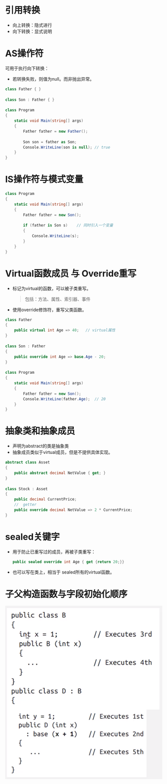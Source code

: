 # 引用转换

- 向上转换：隐式进行
- 向下转换：显式说明



# AS操作符

可用于执行向下转换：

- 若转换失败，则值为null。而非抛出异常。



```cs
class Father { }

class Son : Father { }

class Program
{
    static void Main(string[] args)
    {
        Father father = new Father();

        Son son = father as Son;
        Console.WriteLine(son is null); // true
    }
}
```



# IS操作符与模式变量

```cs
class Program
{
    static void Main(string[] args)
    {
        Father father = new Son();

        if (father is Son s)	// 同时引入一个变量
        {
            Console.WriteLine(s);
        }
    }
}
```



# Virtual函数成员 与 Override重写

- 标记为virtual的函数，可以被子类重写。

  > 包括：方法、属性、索引器、事件

- 使用override修饰符，重写父类函数。





```cs
class Father
{
    public virtual int Age => 40;   // virtual属性
}

class Son : Father
{
    public override int Age => base.Age - 20;
}

class Program
{
    static void Main(string[] args)
    {
        Father father = new Son();
        Console.WriteLine(father.Age);  // 20
    }
}
```



# 抽象类和抽象成员

- 声明为abstract的类是抽象类
- 抽象成员类似于virtual成员，但是不提供具体实现。



```cs
abstract class Asset
{
    public abstract decimal NetValue { get; }
}

class Stock : Asset
{
    public decimal CurrentPrice;
    //  getter
    public override decimal NetValue => 2 * CurrentPrice;
}
```



# sealed关键字

- 用于防止已重写过的成员，再被子类重写：

  ```cs
  public sealed override int Age { get {return 20;}}
  ```

- 也可以写在类上，相当于 sealed所有的virtual函数。



# 子父构造函数与字段初始化顺序

![image-20220802150727685](%E7%BB%A7%E6%89%BF.assets/image-20220802150727685.png)